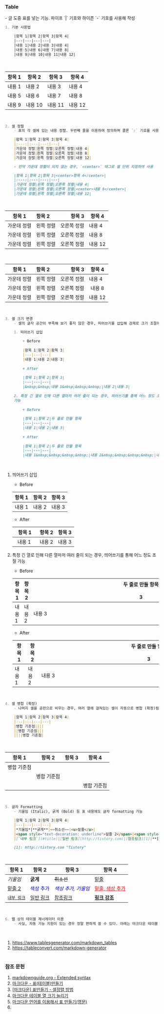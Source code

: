 <h3 id="title">Table</h3>
- 글 도중 표를 넣는 기능. 파이프 `|` 기호와 하이픈 `-` 기호를 사용해 작성
<br>

```md
1. 기본 사용법

    |항목 1|항목 2|항목 3|항목 4|
    |---|---|---|---|
    |내용 1|내용 2|내용 3|내용 4|
    |내용 5|내용 6|내용 7|내용 8|
    |내용 9|내용 10|내용 11|내용 12|
```
<br>

|항목 1|항목 2|항목 3|항목 4|
|---|---|---|---|
|내용 1|내용 2|내용 3|내용 4|
|내용 5|내용 6|내용 7|내용 8|
|내용 9|내용 10|내용 11|내용 12|
<br>

```md
2. 셀 정렬
    - 표의 각 셀에 있는 내용 정렬. 두번째 줄을 이용하여 정의하며 콜론 `:` 기호를 사용해 작성

    |항목 1|항목 2|항목 3|항목 4|
    |:---:|:---|---:|---|
    |가운데 정렬|왼쪽 정렬|오른쪽 정렬|내용 4|
    |가운데 정렬|왼쪽 정렬|오른쪽 정렬|내용 8|
    |가운데 정렬|왼쪽 정렬|오른쪽 정렬|내용 12|

    - 만약 가운데 정렬이 되지 않는 경우, `<center>` 태그로 셀 단위 지정하여 사용

    |항목 1|항목 2|항목 3|<center>항목 4</center>|
    |:---:|:---|---:|---|
    |가운데 정렬|왼쪽 정렬|오른쪽 정렬|내용 4|
    |가운데 정렬|왼쪽 정렬|오른쪽 정렬|<center>내용 8</center>|
    |가운데 정렬|왼쪽 정렬|오른쪽 정렬|내용 12|
```
<br>

|항목 1|항목 2|항목 3|항목 4|
|:---:|:---|---:|---|
|가운데 정렬|왼쪽 정렬|오른쪽 정렬|내용 4|
|가운데 정렬|왼쪽 정렬|오른쪽 정렬|내용 8|
|가운데 정렬|왼쪽 정렬|오른쪽 정렬|내용 12|
<br>

|항목 1|항목 2|항목 3|<center>항목 4</center>|
|:---:|:---|---:|---|
|가운데 정렬|왼쪽 정렬|오른쪽 정렬|내용 4|
|가운데 정렬|왼쪽 정렬|오른쪽 정렬|<center>내용 8</center>|
|가운데 정렬|왼쪽 정렬|오른쪽 정렬|내용 12|
<br>

```md
3. 셀 크기 변경
    - 셀의 글자 공간이 부족해 보기 좋지 않은 경우, 띄어쓰기를 삽입해 강제로 크기 조절이 가능. `&nbsp;`를 이용해 열 길이를 늘림.

    1. 띄어쓰기 삽입    
    
        + Before
    
        |항목 1|항목 2|항목 3|
        |---|---|---|
        |내용 1|내용 2|내용 3|
    
        + After 
        
        |항목 1|항목 2|항목 3|
        |---|---|---|
        |&nbsp;&nbsp;내용 1&nbsp;&nbsp;&nbsp;|내용 2|내용 3|
    
    2. 특정 긴 열로 인해 다른 열마저 여러 줄이 되는 경우, 띄어쓰기를 통해 어느 정도 조절 
    가능
    
        + Before
    
        |항목 1|항목 2|두 줄로 만들 항목 　　　　　　　　　　　　　　　　　　　　　　　　　　　　　　　　　　　　　　　　　　　　3|
        |---|---|---|
        |내용 1|내용 2|내용 3|
    
        + After 
        
        |항목 1|항목 2|두 줄로 만들 항목 　　　　　　　　　　　　　　　　　　　　　　　　　　　　　　　　　　　　　　　　　　　　3|
        |---|---|---|
        |내용 1&nbsp;&nbsp;&nbsp;&nbsp;|내용 2&nbsp;&nbsp;&nbsp;&nbsp;|내용 3|
```
<br>

1. 띄어쓰기 삽입    

    + Before

    |항목 1|항목 2|항목 3|
    |---|---|---|
    |내용 1|내용 2|내용 3|

    + After 
    
    |항목 1|항목 2|항목 3|
    |---|---|---|
    |&nbsp;&nbsp;내용 1&nbsp;&nbsp;&nbsp;|내용 2|내용 3|

2. 특정 긴 열로 인해 다른 열마저 여러 줄이 되는 경우, 띄어쓰기를 통해 어느 정도 조절 
가능

    + Before

    |항목 1|항목 2|두 줄로 만들 항목 　　　　　　　　　　　　　　　　　　　　　　　　　　　　　　　　　　　　　　　　　　　　3|
    |---|---|---|
    |내용 1|내용 2|내용 3|

    + After 
    
    |항목 1|항목 2|두 줄로 만들 항목 　　　　　　　　　　　　　　　　　　　　　　　　　　　　　　　　　　　　　　　　　　　　3|
    |---|---|---|
    |내용 1&nbsp;&nbsp;&nbsp;&nbsp;|내용 2&nbsp;&nbsp;&nbsp;&nbsp;|내용 3|
<br>

```md
4. 셀 병합 (확장)
    - 나머지 셀을 공란으로 비우는 경우, 여러 열에 걸쳐있는 셀이 자동으로 병합 (확장)됨

    |항목 1|항목 2|항목 3|항목 4|
    |---|---|---|---|
    |병합 기준점||||
    ||병합 기준점|||
    ||||병합 기준점|
```
<br>

|항목 1|항목 2|항목 3|항목 4|
|---|---|---|---|
|병합 기준점||||
||병합 기준점|||
||||병합 기준점|
<br>

```md
5. 글자 Formatting
    - 기울임 (Italic), 굵게 (Bold) 등 표 내용에도 글자 formatting 가능

    |항목 1|항목 2|항목 3|항목 4|
    |---|---|---|---|
    |*기울임*|**굵게**|~~취소선~~|<u>밑줄</u>|
    |<span style="text-decoration: underline">밑줄 2</span>|<span style="color:blue">색상 추가</span>|<span style="color:blue">*색상 추가, 기울임*</span>|<span style="text-decoration:underline;color:red">밑줄, 색상 추가</span>|
    |[`내부 링크`](#title)|[일반 링크](http://tistory.com)|[참조링크][1]|**[링크 강조](http://tistory.com)**|

    [1]: http://tistory.com "Tistory"
```
<br>

|항목 1|항목 2|항목 3|항목 4|
|---|---|---|---|
|*기울임*|**굵게**|~~취소선~~|<u>밑줄</u>|
|<span style="text-decoration: underline">밑줄 2</span>|<span style="color:blue">색상 추가</span>|<span style="color:blue">*색상 추가, 기울임*</span>|<span style="text-decoration:underline;color:red">밑줄, 색상 추가</span>|
|[`내부 링크`](#title)|[일반 링크](http://tistory.com)|[참조링크][1]|**[링크 강조](http://tistory.com)**|

[1]: http://tistory.com "Tistory"
<br>

```md
6. 웹 상의 테이블 제너레이터 이용
    - 사실, 자동 기능 지원이 있는 경우 정말 편하게 쓸 수 있다. 아래는 마크다운 테이블 생성 사이트이다.
```
<br>

1. <https://www.tablesgenerator.com/markdown_tables>
2. <https://tableconvert.com/markdown-generator>
<br><br>

### 참조 문헌
1. [markdownguide.org - Extended syntax](https://www.markdownguide.org/extended-syntax/#tables "Extended syntax overview")
2. [마크다운 - 표(테이블)만들기](https://inasie.github.io/it%EC%9D%BC%EB%B0%98/%EB%A7%88%ED%81%AC%EB%8B%A4%EC%9A%B4-%ED%91%9C-%EB%A7%8C%EB%93%A4%EA%B8%B0/)
3. [[마크다운] 표만들기 - 셀정렬 방법](https://steemit.com/kr/@antares007/-201787t14245290z)
4. [마크다운 테이블 열 크기 늘리기](https://www.memoengine.com/blog/%EB%A7%88%ED%81%AC%EB%8B%A4%EC%9A%B4%20%ED%85%8C%EC%9D%B4%EB%B8%94%20%EC%97%B4%20%ED%81%AC%EA%B8%B0%20%EB%8A%98%EB%A6%AC%EA%B8%B0/)
5. [마크다운 언어를 이용해서 표 만들기(영문)](https://productivityarchive.wordpress.com/2013/08/10/%EB%A7%88%ED%81%AC%EB%8B%A4%EC%9A%B4-%EC%96%B8%EC%96%B4%EB%A5%BC-%EC%9D%B4%EC%9A%A9%ED%95%B4%EC%84%9C-%ED%91%9C-%EB%A7%8C%EB%93%A4%EA%B8%B0%EC%98%81%EB%AC%B8-2/)
6. 